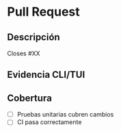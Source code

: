 # Pull Request

## Descripción

<!-- Agrega las plantillas necesarias para los Pull Requests y Reportes de Bugs. -->

Closes #XX

## Evidencia CLI/TUI

<!-- Logs, capturas de pantalla o transcripciones relevantes si aplica. -->

## Cobertura

- [ ] Pruebas unitarias cubren cambios
- [ ] CI pasa correctamente
